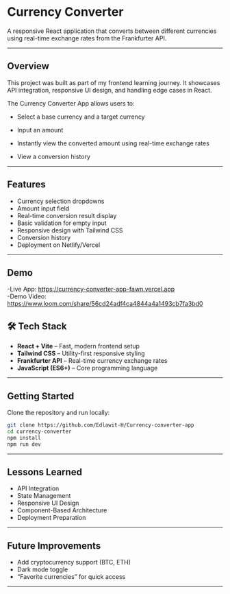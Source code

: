 # Currency Converter

A responsive React application that converts between different currencies using real-time exchange rates from the Frankfurter API.

---

## Overview

This project was built as part of my frontend learning journey. It showcases API integration, responsive UI design, and handling edge cases in React.

The Currency Converter App allows users to:

- Select a base currency and a target currency

- Input an amount

- Instantly view the converted amount using real-time exchange rates

- View a conversion history

---

## Features

- Currency selection dropdowns
- Amount input field
- Real-time conversion result display
- Basic validation for empty input
- Responsive design with Tailwind CSS
- Conversion history
- Deployment on Netlify/Vercel

---

## Demo
-Live App: https://currency-converter-app-fawn.vercel.app  
-Demo Video: https://www.loom.com/share/56cd24adf4ca4844a4a1493cb7fa3bd0


## 🛠️ Tech Stack

- **React + Vite** – Fast, modern frontend setup
- **Tailwind CSS** – Utility-first responsive styling
- **Frankfurter API** – Real-time currency exchange rates
- **JavaScript (ES6+)** – Core programming language

---

## Getting Started

Clone the repository and run locally:

```bash
git clone https://github.com/Edlawit-H/Currency-converter-app
cd currency-converter
npm install
npm run dev
```

---

## Lessons Learned

- API Integration
- State Management
- Responsive UI Design
- Component-Based Architecture
- Deployment Preparation

---

## Future Improvements

- Add cryptocurrency support (BTC, ETH)
- Dark mode toggle
- “Favorite currencies” for quick access

---
